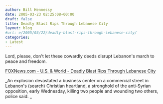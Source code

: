 ```yaml
---
author: Bill Hennessy
date: 2005-03-23 02:25:08+00:00
draft: false
title: Deadly Blast Rips Through Lebanese City
layout: blog
#url: e/2005/03/22/deadly-blast-rips-through-lebanese-city/
categories:
- Latest
---
```


Lord, please, don't let these cowardly deeds disrupt Lebanon's march to peace and freedom. 




[FOXNews.com - U.S. & World - Deadly Blast Rips Through Lebanese City](https://www.foxnews.com/story/0,2933,151212,00.html)




_An explosion devastated a business center on a commercial street in Lebanon's (search) Christian heartland, a stronghold of the anti-Syrian opposition, early Wednesday, killing two people and wounding two others, police said. _
